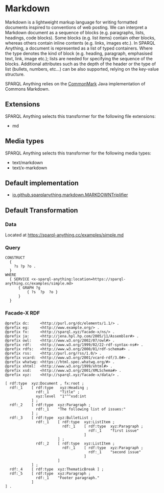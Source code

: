 <!-- This page has been generated with sparql-anything-documentation-generator module -->

# Markdown

Markdown is a lightweight markup language for writing formatted documents inspired to conventions of web posting. We can interpret a Markdown document as a sequence of blocks (e.g. paragraphs, lists, headings, code blocks). Some blocks (e.g. list items) contain other blocks, whereas others contain inline contents (e.g. links, images etc.). In SPARQL Anything, a document is represented as a list of typed containers. Where the type denotes the kind of block (e.g. heading, paragraph, emphasised text, link, image etc.); lists are needed for specifying the sequence of the blocks. Additional attributes such as the depth of the header or the type of list (bullets, numbers, etc...) can be also supported, relying on the key-value structure.

SPARQL Anything relies on the [CommonMark](https://github.com/commonmark/commonmark-java) Java implementation of Commons Markdown.

## Extensions

SPARQL Anything selects this transformer for the following file extensions:

- md

## Media types

SPARQL Anything selects this transformer for the following media types:

- text/markdown
- text/x-markdown

## Default implementation

- [io.github.sparqlanything.markdown.MARKDOWNTriplifier](../sparql-anything-markdown/src/main/java/io/github/sparqlanything/markdown/MARKDOWNTriplifier.java)

## Default Transformation

### Data

Located at https://sparql-anything.cc/examples/simple.md

### Query

```
CONSTRUCT 
  { 
    ?s ?p ?o .
  }
WHERE
  { SERVICE <x-sparql-anything:location=https://sparql-anything.cc/examples/simple.md>
      { GRAPH ?g
          { ?s  ?p  ?o }
      }
  }

```

### Facade-X RDF

```turtle
@prefix dc:     <http://purl.org/dc/elements/1.1/> .
@prefix eg:     <http://www.example.org/> .
@prefix fx:     <http://sparql.xyz/facade-x/ns/> .
@prefix ja:     <http://jena.hpl.hp.com/2005/11/Assembler#> .
@prefix owl:    <http://www.w3.org/2002/07/owl#> .
@prefix rdf:    <http://www.w3.org/1999/02/22-rdf-syntax-ns#> .
@prefix rdfs:   <http://www.w3.org/2000/01/rdf-schema#> .
@prefix rss:    <http://purl.org/rss/1.0/> .
@prefix vcard:  <http://www.w3.org/2001/vcard-rdf/3.0#> .
@prefix whatwg: <https://html.spec.whatwg.org/#> .
@prefix xhtml:  <http://www.w3.org/1999/xhtml#> .
@prefix xsd:    <http://www.w3.org/2001/XMLSchema#> .
@prefix xyz:    <http://sparql.xyz/facade-x/data/> .

[ rdf:type  xyz:Document , fx:root ;
  rdf:_1    [ rdf:type   xyz:Heading ;
              rdf:_1     "Title" ;
              xyz:level  "1"^^xsd:int
            ] ;
  rdf:_2    [ rdf:type  xyz:Paragraph ;
              rdf:_1    "The following list of issues:"
            ] ;
  rdf:_3    [ rdf:type  xyz:BulletList ;
              rdf:_1    [ rdf:type  xyz:ListItem ;
                          rdf:_1    [ rdf:type  xyz:Paragraph ;
                                      rdf:_1    "first issue"
                                    ]
                        ] ;
              rdf:_2    [ rdf:type  xyz:ListItem ;
                          rdf:_1    [ rdf:type  xyz:Paragraph ;
                                      rdf:_1    "second issue"
                                    ]
                        ]
            ] ;
  rdf:_4    [ rdf:type  xyz:ThematicBreak ] ;
  rdf:_5    [ rdf:type  xyz:Paragraph ;
              rdf:_1    "Footer paragraph."
            ]
] .

```





